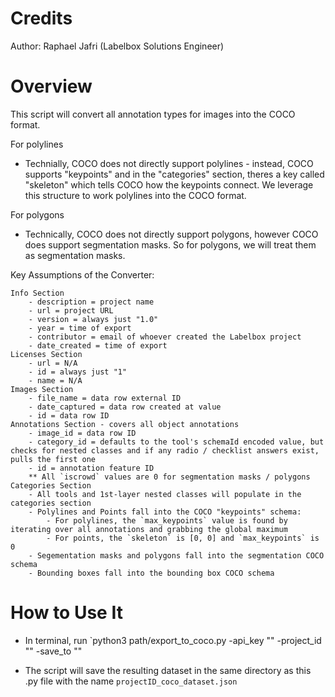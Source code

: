 # Credits

Author: Raphael Jafri (Labelbox Solutions Engineer)

# Overview

This script will convert all annotation types for images into the COCO format. 

For polylines
- Technially, COCO does not directly support polylines - instead, COCO supports "keypoints" and in the "categories" section, theres a key called "skeleton" which tells COCO how the keypoints connect. We leverage this structure to work polylines into the COCO format.

For polygons
- Technically, COCO does not directly support polygons, however COCO does support segmentation masks. So for polygons, we will treat them as segmentation masks. 

Key Assumptions of the Converter:

    Info Section
        - description = project name
        - url = project URL
        - version = always just "1.0"
        - year = time of export
        - contributor = email of whoever created the Labelbox project
        - date_created = time of export
    Licenses Section
        - url = N/A
        - id = always just "1"
        - name = N/A
    Images Section
        - file_name = data row external ID
        - date_captured = data row created at value
        - id = data row ID
    Annotations Section - covers all object annotations
        - image_id = data row ID
        - category_id = defaults to the tool's schemaId encoded value, but checks for nested classes and if any radio / checklist answers exist, pulls the first one
        - id = annotation feature ID
        ** All `iscrowd` values are 0 for segmentation masks / polygons
    Categories Section
        - All tools and 1st-layer nested classes will populate in the categories section
        - Polylines and Points fall into the COCO "keypoints" schema:
            - For polylines, the `max_keypoints` value is found by iterating over all annotations and grabbing the global maximum
            - For points, the `skeleton` is [0, 0] and `max_keypoints` is 0
        - Segementation masks and polygons fall into the segmentation COCO schema
        - Bounding boxes fall into the bounding box COCO schema


# How to Use It

- In terminal, run `python3 path/export_to_coco.py -api_key "" -project_id "" -save_to ""

- The script will save the resulting dataset in the same directory as this .py file with the name `projectID_coco_dataset.json`
